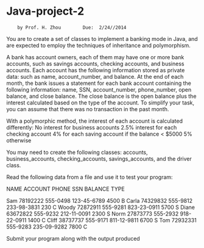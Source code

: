 # Java-project-2

		by Prof. H. Zhou		Due:  2/24//2014

You are to create a set of classes to implement a banking mode in Java, and are expected to employ the techniques of inheritance and polymorphism.

A bank has account owners, each of them may have one or more bank accounts, such as savings accounts, checking accounts, and business accounts. Each account has the following information stored as private data: such as name,  account_number, and balance.  At the end of each month, the bank issues a statement for each bank account containing the following information: name, SSN, account_number, phone_number, open balance, and close balance. The close balance is the open balance plus the interest calculated based on the type of the account. To simplify your task, you can assume that there was no transaction in the past month. 

With a polymorphic method, the interest of each account is calculated differently:
No interest for business accounts
2.5% interest for each checking account
4% for each saving account if the balance  < $5000
5% otherwise

You may need to create the following classes: accounts, business_accounts, checking_accounts, savings_accounts, and the driver class.

Read the following data from a file and use it  to test your program:

NAME     ACCOUNT	PHONE	    SSN		 BALANCE	 TYPE

Sam 	   78192222		555-0498	123-45-6789       4500               B
Carla	   74329832		555-9812	233-98-3831	    230                 C
Woody	   72872911		555-9281	823-23-0911	    5700               S
Diane	   63672822		555-9232	212-11-0091	    2300               S
Norm	   27873773		555-2932	918-22-0911	    1400               C
Cliff	   38737737		555-9171	811-12-9811	    6700               S
Tom        72932331                 555-9283         235-09-9282       7800               C

Submit your program along with the output produced

